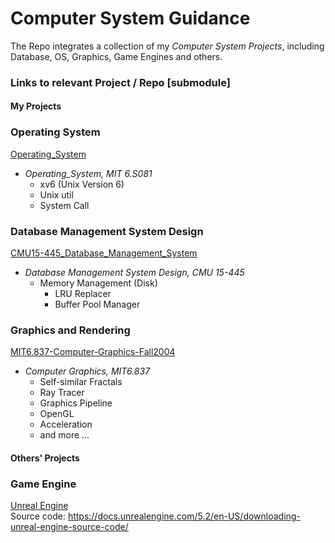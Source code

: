 # Computer System Guidance
The Repo integrates a collection of my *Computer System Projects*, including Database, OS, Graphics, Game Engines and others.

### Links to relevant Project / Repo [submodule]
#### My Projects
### Operating System
[Operating_System](https://github.com/PeterHUistyping/Operating_System)
- *Operating_System, MIT 6.S081*  
  - xv6 (Unix Version 6)
  - Unix util
  - System Call
  
  
### Database Management System Design
[CMU15-445_Database_Management_System](https://github.com/PeterHUistyping/CMU15-445_Database_Management_System)
- *Database Management System Design, CMU 15-445*  
  - Memory Management (Disk) 
    - LRU Replacer
    - Buffer Pool Manager

### Graphics and Rendering
[MIT6.837-Computer-Graphics-Fall2004](https://github.com/PeterHUistyping/MIT6.837-CG-Fall2004-Assignment)
- *Computer Graphics, MIT6.837*  
  - Self-similar Fractals 
  - Ray Tracer
  - Graphics Pipeline
  - OpenGL
  - Acceleration
  - and more ...
  
#### Others' Projects
### Game Engine
[Unreal Engine](https://www.unrealengine.com/en-US)  
Source code: https://docs.unrealengine.com/5.2/en-US/downloading-unreal-engine-source-code/